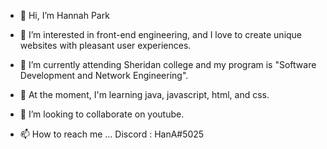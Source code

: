 - 👋 Hi, I’m Hannah Park 
- 👀 I’m interested in front-end engineering, and I love to create unique websites with pleasant user experiences.
- 🌱 I’m currently attending Sheridan college and my program is "Software Development and Network Engineering".
- 🌱 At the moment, I'm learning java, javascript, html, and css.
- 💞️ I’m looking to collaborate on youtube. 

- 📫 How to reach me ... Discord : HanA#5025

<!---
HanAland/HanAland is a ✨ special ✨ repository because its `README.md` (this file) appears on your GitHub profile.
You can click the Preview link to take a look at your changes.
--->
